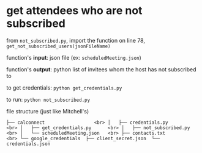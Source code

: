 # get attendees who are not subscribed

from `not_subscribed.py`, import the function on line 78, `get_not_subscribed_users(jsonFileName)`

function's **input**: json file (ex: `scheduledMeeting.json`)

function's **output**: python list of invitees whom the host has not subscribed to

to get credentials: `python get_credentials.py`

to run: `python not_subscribed.py`

file structure (just like Mitchell's)

`├── calconnect                  <br>
│   ├── credentials.py          <br>
│   ├── get_credentials.py      <br>
│   ├── not_subscribed.py       <br>
│   └── scheduledMeeting.json   <br>
├── contacts.txt                <br>
└── google_credentials 
    ├── client_secret.json 
    └── credentials.json `
